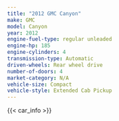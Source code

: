 ```yaml
---
title: "2012 GMC Canyon"
make: GMC
model: Canyon
year: 2012
engine-fuel-type: regular unleaded
engine-hp: 185
engine-cylinders: 4
transmission-type: Automatic
driven-wheels: Rear wheel drive
number-of-doors: 4
market-category: N/A
vehicle-size: Compact
vehicle-style: Extended Cab Pickup
---
```


{{< car_info >}}
